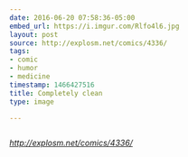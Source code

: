 ```yaml
---
date: 2016-06-20 07:58:36-05:00
embed_url: https://i.imgur.com/Rlfo4l6.jpg
layout: post
source: http://explosm.net/comics/4336/
tags:
- comic
- humor
- medicine
timestamp: 1466427516
title: Completely clean
type: image

---
```

<img src="https://i.imgur.com/Rlfo4l6.jpg" alt="" />

<cite>http://explosm.net/comics/4336/</cite>


